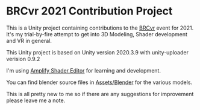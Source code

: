 # BRCvr 2021 Contribution Project
This is a Unity project containing contributions to the [BRCvr](https://brcvr.org) event for 2021. It's my trial-by-fire attempt to get into 3D Modeling, Shader development and VR in general.

This Unity project is based on Unity version 2020.3.9 with unity-uploader verision 0.9.2

I'm using [Amplify Shader Editor](http://amplify.pt/unity/amplify-shader-editor/) for learning and development.

You can find blender source files in [Assets/Blender](Assets/Blender) for the various models.

This is all pretty new to me so if there are any suggestions for improvement please leave me a note.
